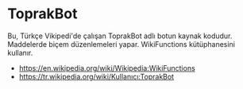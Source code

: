 # ToprakBot
Bu, Türkçe Vikipedi'de çalışan ToprakBot adlı botun kaynak kodudur. Maddelerde biçem düzenlemeleri yapar. WikiFunctions kütüphanesini kullanır.

* https://en.wikipedia.org/wiki/Wikipedia:WikiFunctions
* https://tr.wikipedia.org/wiki/Kullanıcı:ToprakBot
